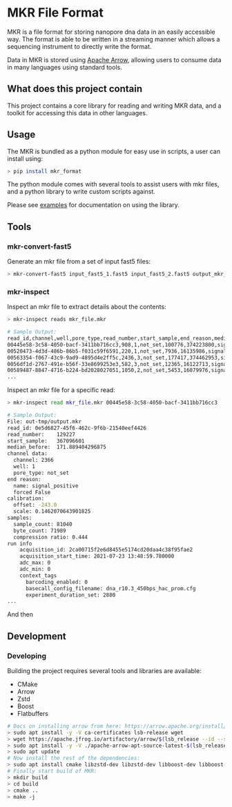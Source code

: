 MKR File Format
===============

MKR is a file format for storing nanopore dna data in an easily accessible way.
The format is able to be written in a streaming manner which allows a sequencing
instrument to directly write the format.

Data in MKR is stored using [Apache Arrow](https://github.com/apache/arrow), allowing
users to consume data in many languages using standard tools.

What does this project contain
------------------------------

This project contains a core library for reading and writing MKR data, and a toolkit for
accessing this data in other languages.


Usage
-----

The MKR is bundled as a python module for easy use in scripts, a user can install using:

```bash
> pip install mkr_format
```

The python module comes with several tools to assist users with mkr files, and a python library to write custom scripts against.

Please see [examples](./python/mkr_format/examples) for documentation on using the library.

Tools
-----

### mkr-convert-fast5

Generate an mkr file from a set of input fast5 files:

```bash
> mkr-convert-fast5 input_fast5_1.fast5 input_fast5_2.fast5 output_mkr_file.mkr
```

### mkr-inspect

Inspect an mkr file to extract details about the contents:

```bash
> mkr-inspect reads mkr_file.mkr

# Sample Output:
read_id,channel,well,pore_type,read_number,start_sample,end_reason,median_before,calibration_offset,calibration_scale,sample_count,byte_count,signal_compression_ratio
00445e58-3c58-4050-bacf-3411bb716cc3,908,1,not_set,100776,374223800,signal_positive,205.3,-240.0,0.1,65582,58623,0.447
00520473-4d3d-486b-86b5-f031c59f6591,220,1,not_set,7936,16135986,signal_positive,192.0,-233.0,0.1,167769,146495,0.437
00563354-f067-43c9-9ad9-4895d4e2ff5c,2436,3,not_set,177417,374462953,signal_positive,236.8,-244.0,0.1,51498,51076,0.496
0056df1d-2767-491e-b56f-33e8699253e3,582,3,not_set,12365,16122713,signal_positive,194.4,-247.0,0.1,24783,22121,0.446
00589487-8847-4716-b224-bd2028027051,1050,2,not_set,5453,16079976,signal_positive,191.5,-213.0,0.1,139300,131981,0.474
...
```

Inspect an mkr file for a specific read:

```bash
> mkr-inspect read mkr_file.mkr 00445e58-3c58-4050-bacf-3411bb716cc3

# Sample Output:
File: out-tmp/output.mkr
read_id: 0e5d6827-45f6-462c-9f6b-21540eef4426
read_number:    129227
start_sample:   367096601
median_before:  171.889404296875
channel data:
  channel: 2366
  well: 1
  pore_type: not_set
end reason:
  name: signal_positive
  forced False
calibration:
  offset: -243.0
  scale: 0.1462070643901825
samples:
  sample_count: 81040
  byte_count: 71989
  compression ratio: 0.444
run info
    acquisition_id: 2ca00715f2e6d8455e5174cd20daa4c38f95fae2
    acquisition_start_time: 2021-07-23 13:48:59.780000
    adc_max: 0
    adc_min: 0
    context_tags
      barcoding_enabled: 0
      basecall_config_filename: dna_r10.3_450bps_hac_prom.cfg
      experiment_duration_set: 2880
...
```

And then 

Development
-----------

### Developing

Building the project requires several tools and libraries are available:

- CMake
- Arrow
- Zstd
- Boost
- Flatbuffers

```bash
# Docs on installing arrow from here: https://arrow.apache.org/install/
> sudo apt install -y -V ca-certificates lsb-release wget
> wget https://apache.jfrog.io/artifactory/arrow/$(lsb_release --id --short | tr 'A-Z' 'a-z')/apache-arrow-apt-source-latest-$(lsb_release --codename --short).deb
> sudo apt install -y -V ./apache-arrow-apt-source-latest-$(lsb_release --codename --short).deb
> sudo apt update
# Now install the rest of the dependencies:
> sudo apt install cmake libzstd-dev libzstd-dev libboost-dev libboost-filesystem-dev libflatbuffers-dev
# Finally start build of MKR:
> mkdir build
> cd build
> cmake ..
> make -j
```
